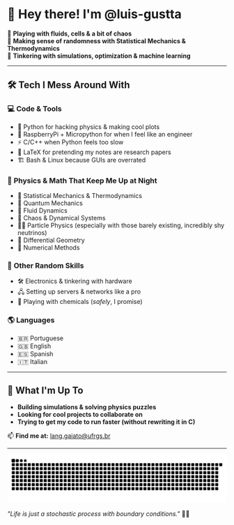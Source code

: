 # 👋 Hey there! I'm @luis-gustta

🚀 **Playing with fluids, cells & a bit of chaos**  
🔬 **Making sense of randomness with Statistical Mechanics & Thermodynamics**  
🤖 **Tinkering with simulations, optimization & machine learning**  

---

## 🛠️ Tech I Mess Around With

### 💻 **Code & Tools**
- 🐍 Python for hacking physics & making cool plots
- 💾 RaspberryPi + Micropython for when I feel like an engineer
- ⚡ C/C++ when Python feels too slow
- 📜 LaTeX for pretending my notes are research papers
- 🏗️ Bash & Linux because GUIs are overrated

### 🌌 **Physics & Math That Keep Me Up at Night**
- 🎲 Statistical Mechanics & Thermodynamics
- 🧿 Quantum Mechanics
- 🌊 Fluid Dynamics
- 🔄 Chaos & Dynamical Systems
- 🧑‍🔬 Particle Physics (especially with those barely existing, incredibly shy neutrinos)
- 📐 Differential Geometry
- 🧩 Numerical Methods

### 🔧 **Other Random Skills**
- 🛠️ Electronics & tinkering with hardware
- 🖧 Setting up servers & networks like a pro
- 🧪 Playing with chemicals (_safely_, I promise)

### 🌎 **Languages**
- 🇧🇷 Portuguese
- 🇬🇧 English
- 🇪🇸 Spanish
- 🇮🇹 Italian

---

## 🌱 What I'm Up To
- **Building simulations & solving physics puzzles**
- **Looking for cool projects to collaborate on**
- **Trying to get my code to run faster (without rewriting it in C)**

📫 **Find me at:** lang.gaiato@ufrgs.br  

---

![Snake animation](https://github.com/luis-gustta/luis-gustta/blob/output/github-contribution-grid-snake.svg)

_"Life is just a stochastic process with boundary conditions."_ 🎲😄
